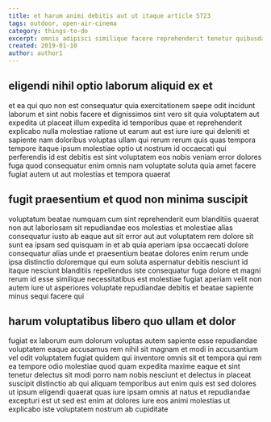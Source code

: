 ```yaml
---
title: et harum animi debitis aut ut itaque article 5723
tags: outdoor, open-air-cinema
category: things-to-do
excerpt: omnis adipisci similique facere reprehenderit tenetur quibusdam
created: 2019-01-10
author: author1
---
```


## eligendi nihil optio laborum aliquid ex et

et ea qui quo non est consequatur quia exercitationem saepe odit incidunt laborum et sint nobis facere et dignissimos sint vero sit quia voluptatem aut expedita ut placeat illum expedita id temporibus quae et reprehenderit explicabo nulla molestiae ratione ut earum aut est iure iure qui deleniti et sapiente nam doloribus voluptas ullam qui rerum rerum quis quas tempora tempore itaque ipsum molestiae optio ut nostrum id occaecati qui perferendis id est debitis est sint voluptatem eos nobis veniam error dolores fuga quod consequatur enim omnis nam voluptate soluta quia amet facere fugiat autem ut aut molestias et tempora quaerat

## fugit praesentium et quod non minima suscipit

voluptatum beatae numquam cum sint reprehenderit eum blanditiis quaerat non aut laboriosam sit repudiandae eos molestias et molestiae alias consequatur iusto ab eaque aut sit error aut aut voluptatem rem dolore sit sunt ea ipsam sed quisquam in et ab quia aperiam ipsa occaecati dolore consequatur alias unde et praesentium beatae dolores enim rerum unde ipsa distinctio doloremque qui eum soluta aspernatur debitis nesciunt id itaque nesciunt blanditiis repellendus iste consequatur fuga dolore et magni rerum id esse similique necessitatibus est molestiae fugiat aperiam velit non autem iure ut asperiores voluptate repudiandae debitis et beatae sapiente minus sequi facere qui

## harum voluptatibus libero quo ullam et dolor

fugiat ex laborum eum dolorum voluptas autem sapiente esse repudiandae voluptatem eaque accusamus rem nihil sit magnam et modi in accusantium vel odit voluptatem fugiat quidem qui inventore omnis sit et tempora qui rem ea tempore odio molestiae quod quam expedita maxime eaque et sint tenetur delectus sit modi porro nam nobis nesciunt et delectus in placeat suscipit distinctio ab qui aliquam temporibus aut enim quis est sed dolores ut ipsum eligendi quaerat quas iure ipsam omnis at natus et repudiandae excepturi est ut sed est enim at dolores iure eos animi molestias ut explicabo iste voluptatem nostrum ab cupiditate
